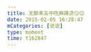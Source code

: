```yaml
---
title: 无聊来五中吃麻辣烫😏😉
date: 2015-02-05 16:28:47
mCategories: [说说]
type: moment
time: t162847
---
```


<div id="pics-20150205162847"></div>

<script src="/lib/moment/pics.js"></script>
<script>
var data = [
    {"link": "2015-02-05_000001.jpeg", "type": "shuoshuo"}
];
picsRender(data, "pics-20150205162847");
</script>
